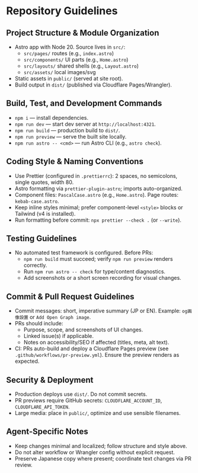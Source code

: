 # Repository Guidelines

## Project Structure & Module Organization
- Astro app with Node 20. Source lives in `src/`:
  - `src/pages/` routes (e.g., `index.astro`)
  - `src/components/` UI parts (e.g., `Home.astro`)
  - `src/layouts/` shared shells (e.g., `Layout.astro`)
  - `src/assets/` local images/svg
- Static assets in `public/` (served at site root).
- Build output in `dist/` (published via Cloudflare Pages/Wrangler).

## Build, Test, and Development Commands
- `npm i` — install dependencies.
- `npm run dev` — start dev server at `http://localhost:4321`.
- `npm run build` — production build to `dist/`.
- `npm run preview` — serve the built site locally.
- `npm run astro -- <cmd>` — run Astro CLI (e.g., `astro check`).

## Coding Style & Naming Conventions
- Use Prettier (configured in `.prettierrc`): 2 spaces, no semicolons, single quotes, width 80.
- Astro formatting via `prettier-plugin-astro`; imports auto-organized.
- Component files: `PascalCase.astro` (e.g., `Home.astro`). Page routes: `kebab-case.astro`.
- Keep inline styles minimal; prefer component-level `<style>` blocks or Tailwind (v4 is installed).
- Run formatting before commit: `npx prettier --check .` (or `--write`).

## Testing Guidelines
- No automated test framework is configured. Before PRs:
  - `npm run build` must succeed; verify `npm run preview` renders correctly.
  - Run `npm run astro -- check` for type/content diagnostics.
  - Add screenshots or a short screen recording for visual changes.

## Commit & Pull Request Guidelines
- Commit messages: short, imperative summary (JP or EN). Example: `og画像設置` or `Add Open Graph image`.
- PRs should include:
  - Purpose, scope, and screenshots of UI changes.
  - Linked issue(s) if applicable.
  - Notes on accessibility/SEO if affected (titles, meta, alt text).
- CI: PRs auto-build and deploy a Cloudflare Pages preview (see `.github/workflows/pr-preview.yml`). Ensure the preview renders as expected.

## Security & Deployment
- Production deploys use `dist/`. Do not commit secrets.
- PR previews require GitHub secrets: `CLOUDFLARE_ACCOUNT_ID`, `CLOUDFLARE_API_TOKEN`.
- Large media: place in `public/`, optimize and use sensible filenames.

## Agent-Specific Notes
- Keep changes minimal and localized; follow structure and style above.
- Do not alter workflow or Wrangler config without explicit request.
- Preserve Japanese copy where present; coordinate text changes via PR review.

